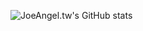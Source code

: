 ![JoeAngel.tw's GitHub stats](https://github-readme-stats.vercel.app/api?username=joeangel&count_private=true&show_icons=true&theme=algolia)
